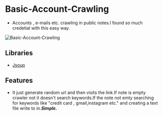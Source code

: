 # Basic-Account-Crawling
* Accounts , e-mails etc. crawling in public notes.I found so much credetial with this easy way.




![Basic-Account-Crawling](https://i.giphy.com/media/26onJIPMeJ6e048ntE/giphy.webp)




## Libraries
* [Jsoup](https://jsoup.org/)
  
  
  
  
## Features
* It just generate random url and then visits the link.If note is empty crawler not it doesn't search keywords.If the note not emty searching for keywords like "credit                     card , gmail,instagram etc." and  creating a text file write to in._**Simple.**_


 
